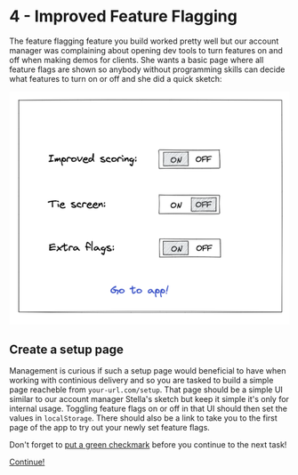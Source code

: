 # 4 - Improved Feature Flagging
The feature flagging feature you build worked pretty well but our account manager was complaining about opening dev tools to turn features on and off when making demos for clients. She wants a basic page where all feature flags are shown so anybody without programming skills can decide what features to turn on or off and she did a quick sketch:

![Sketch](assets/sketch2.png)

## Create a setup page
Management is curious if such a setup page would beneficial to have when working with continious delivery and so you are tasked to build a simple page reacheble from `your-url.com/setup`. That page should be a simple UI similar to our account manager Stella's sketch but keep it simple it's only for internal usage. Toggling feature flags on or off in that UI should then set the values in `localStorage`. There should also be a link to take you to the first page of the app to try out your newly set feature flags.

Don't forget to [put a green checkmark](0-instructions.md) before you continue to the next task!

[Continue!](5-randomized-order.md)
